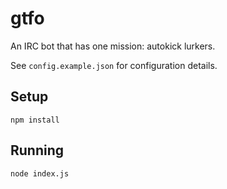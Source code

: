 gtfo
=====

An IRC bot that has one mission: autokick lurkers.

See `config.example.json` for configuration details.

## Setup

```
npm install
```

## Running

```
node index.js
```
